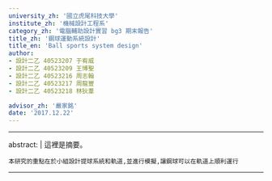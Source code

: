 ```yaml
---
university_zh: '國立虎尾科技大學'
institute_zh: '機械設計工程系'
category_zh: '電腦輔助設計實習 bg3 期末報告'
title_zh: '鋼球運動系統設計'
title_en: 'Ball sports system design'
author:
- 設計二乙 40523207 于宥威
- 設計二乙 40523209 王博聖
- 設計二乙 40523216 周志翰
- 設計二乙 40523217 周龍豐
- 設計二乙 40523218 林狄葦

advisor_zh: '嚴家銘'
date: '2017.12.22'
---
```


---
abstract: |
    這裡是摘要。 
    
    本研究的重點在於小組設計提球系統和軌道,並進行模擬,讓鋼球可以在軌道上順利運行
---


